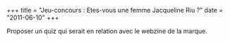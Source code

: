 +++
title = "Jeu-concours : Etes-vous une femme Jacqueline Riu ?"
date = "2011-06-10"
+++


Proposer un quiz qui serait en relation avec le webzine de la marque.


